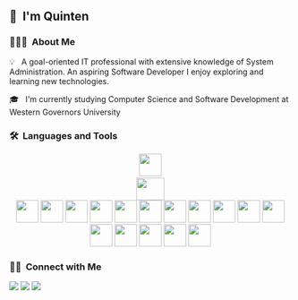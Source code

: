 ## 👋 &nbsp;I'm Quinten

### 👨🏻‍💻 &nbsp;About Me

💡 &nbsp; A goal-oriented IT professional with extensive knowledge of System Administration. An aspiring Software Developer I enjoy exploring and learning new technologies. 



🎓 &nbsp; I'm currently studying Computer Science and Software Development at Western Governors University






### 🛠 &nbsp;Languages and Tools
<p align="center">

  <div align="center">
  
  <code><img height="40" src="https://img.shields.io/badge/-%23239120.svg?style=for-the-badge&logo=c-sharp&logoColor=white"></code> 
    <code> <img height="40"  width="50"  src="https://img.shields.io/badge/.NET-5C2D91?style=for-the-badge&logo=.net&logoColor=white"> </code> <code><img height="40" src="https://img.shields.io/badge/-%2300599C.svg?style=for-the-badge&logo=c%2B%2B&ogoColor=white"></code>  <code><img height="40" src="https://img.shields.io/badge/-%2314354C.svg?style=for-the-badge&logo=python&logoColor=white"></code> <code><img height="40" src="https://img.shields.io/badge/-%23323330.svg?style=for-the-badge&logo=javascript&logoColor=%23F7DF1E"></code> <code><img height="40" src="https://img.shields.io/badge/-%23E34F26.svg?style=for-the-badge&logo=html5&logoColor=white"></code> <code><img height="40" src="https://img.shields.io/badge/-%231572B6.svg?style=for-the-badge&logo=css3&logoColor=white"></code> <code><img height="40" src="https://img.shields.io/badge/-%23563D7C.svg?style=for-the-badge&logo=bootstrap&logoColor=white"></code> <code><img height="40" src="https://img.shields.io/badge/-%2320232a.svg?style=for-the-badge&logo=react&logoColor=%2361DAFB"></code> <code><img height="40" src="https://img.shields.io/badge/-%2343853D.svg?style=for-the-badge&logo=node-dot-js&logoColor=white"></code>  <code><img height="40" src="https://img.shields.io/badge/-%23404d59.svg?style=for-the-badge&logo=express&logoColor=%2361DAFB"></code> <code><img height="40" src="https://img.shields.io/badge/-%234ea94b.svg?style=for-the-badge&logo=mongodb&logoColor=white"></code> <code><img height="40" src="https://img.shields.io/badge/-%2300f.svg?style=for-the-badge&logo=mysql&logoColor=white"></code> <code><img height="40" src="https://img.shields.io/badge/-%23F05033.svg?style=for-the-badge&logo=git&logoColor=white"></code> <code><img height="40" src="https://img.shields.io/badge/-%23430098.svg?style=for-the-badge&logo=heroku&logoColor=white"></code> <code><img height="40" src="https://img.shields.io/badge/-5C2D91.svg?style=for-the-badge&logo=visual-studio&logoColor=white"></code>  <code><img height="40" src="https://img.shields.io/badge/-%23D42029.svg?style=for-the-badge&logo=apache&logoColor=white"></code> <code><img height="40" src="https://img.shields.io/badge/-%23009639.svg?style=for-the-badge&logo=nginx&logoColor=whit"></code>
 </div>
  </p>

<!--- 

### ⚙️ &nbsp;GitHub Analytics

<p align="center">
<a href="https://github.com/QUINTENJ">
  <img height="180em" src="https://github-readme-stats-eight-theta.vercel.app/api?username=QUINTENJ&show_icons=true&theme=vue-dark&include_all_commits=true&count_private=true" />
  <img height="180em" src="https://github-readme-stats-eight-theta.vercel.app/api/top-langs/?username=QUINTENJ&layout=compact&exclude_lang=java+r&theme=vue-dark" />
</a>
</p>
-->
### 🤝🏻 &nbsp;Connect with Me

<p>
<a href="https://www.quintenjames.com"><img src="https://img.shields.io/badge/-quintenjames.com-3423A6?style=flat-square&logo=Google-Chrome&logoColor=white"/></a>
<a href="https://www.linkedin.com/in/quintenjames/"><img src="https://img.shields.io/badge/-Quinten-0077B5?style=flat-square&logo=Linkedin&logoColor=white"/></a>
<a href="mailto:me@quintenjames.com"><img src="https://img.shields.io/badge/-me@quintenjames.com-D14836?style=flat-square&logo=Gmail&logoColor=white"/></a>
</p>
